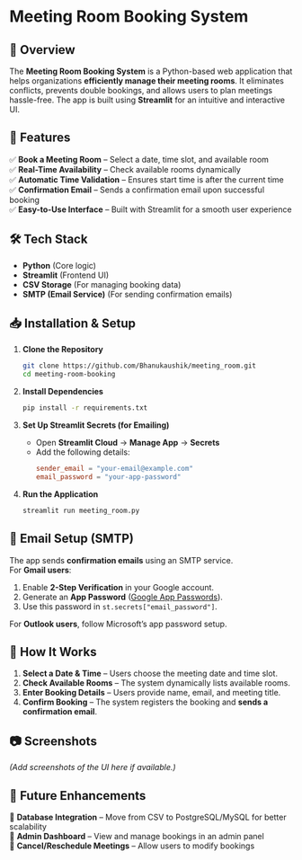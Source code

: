 # **Meeting Room Booking System**  

## **📌 Overview**  
The **Meeting Room Booking System** is a Python-based web application that helps organizations **efficiently manage their meeting rooms**. It eliminates conflicts, prevents double bookings, and allows users to plan meetings hassle-free. The app is built using **Streamlit** for an intuitive and interactive UI.  

## **🚀 Features**  
✅ **Book a Meeting Room** – Select a date, time slot, and available room  
✅ **Real-Time Availability** – Check available rooms dynamically  
✅ **Automatic Time Validation** – Ensures start time is after the current time  
✅ **Confirmation Email** – Sends a confirmation email upon successful booking  
✅ **Easy-to-Use Interface** – Built with Streamlit for a smooth user experience  

## **🛠️ Tech Stack**  
- **Python** (Core logic)  
- **Streamlit** (Frontend UI)  
- **CSV Storage** (For managing booking data)  
- **SMTP (Email Service)** (For sending confirmation emails)  

## **📥 Installation & Setup**  
1. **Clone the Repository**  
   ```sh
   git clone https://github.com/Bhanukaushik/meeting_room.git
   cd meeting-room-booking
   ```

2. **Install Dependencies**  
   ```sh
   pip install -r requirements.txt
   ```

3. **Set Up Streamlit Secrets (for Emailing)**  
   - Open **Streamlit Cloud** → **Manage App** → **Secrets**  
   - Add the following details:  
     ```toml
     sender_email = "your-email@example.com"
     email_password = "your-app-password"
     ```

4. **Run the Application**  
   ```sh
   streamlit run meeting_room.py
   ```

## **📧 Email Setup (SMTP)**  
The app sends **confirmation emails** using an SMTP service.  
For **Gmail users**:  
1. Enable **2-Step Verification** in your Google account.  
2. Generate an **App Password** ([Google App Passwords](https://myaccount.google.com/apppasswords)).  
3. Use this password in `st.secrets["email_password"]`.  

For **Outlook users**, follow Microsoft’s app password setup.  

## **🎯 How It Works**  
1. **Select a Date & Time** – Users choose the meeting date and time slot.  
2. **Check Available Rooms** – The system dynamically lists available rooms.  
3. **Enter Booking Details** – Users provide name, email, and meeting title.  
4. **Confirm Booking** – The system registers the booking and **sends a confirmation email**.  

## **📷 Screenshots**  
*(Add screenshots of the UI here if available.)*  

## **📌 Future Enhancements**  
🚀 **Database Integration** – Move from CSV to PostgreSQL/MySQL for better scalability  
🚀 **Admin Dashboard** – View and manage bookings in an admin panel  
🚀 **Cancel/Reschedule Meetings** – Allow users to modify bookings  

